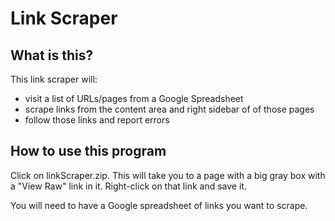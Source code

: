 Link Scraper
============

What is this?
-------------------
This link scraper will:
- visit a list of URLs/pages from a Google Spreadsheet
- scrape links from the content area and right sidebar of of those pages
- follow those links and report errors

How to use this program
----------------------------------
Click on linkScraper.zip. This will take you to a page with a big gray box with a "View Raw" link in it. Right-click on that link and save it.

You will need to have a Google spreadsheet of links you want to scrape.

